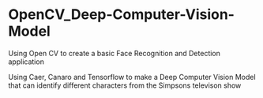 # OpenCV_Deep-Computer-Vision-Model

Using Open CV to create a basic Face Recognition and Detection application

Using Caer, Canaro and Tensorflow to make a Deep Computer Vision Model that can identify different characters from the Simpsons televison show
